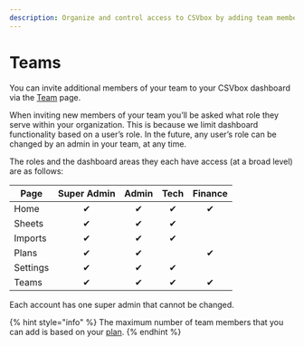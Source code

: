 ```yaml
---
description: Organize and control access to CSVbox by adding team members.
---
```


# Teams

You can invite additional members of your team to your CSVbox dashboard via the [Team](https://app.csvbox.io/user/team) page.

When inviting new members of your team you’ll be asked what role they serve within your organization. This is because we limit dashboard functionality based on a user’s role. In the future, any user’s role can be changed by an admin in your team, at any time.

The roles and the dashboard areas they each have access (at a broad level) are as follows:

<table data-full-width="false"><thead><tr><th>Page</th><th align="center">Super Admin</th><th align="center">Admin</th><th align="center">Tech</th><th align="center">Finance</th></tr></thead><tbody><tr><td>Home</td><td align="center">✔</td><td align="center">✔</td><td align="center">✔</td><td align="center">✔</td></tr><tr><td>Sheets</td><td align="center">✔</td><td align="center">✔</td><td align="center">✔</td><td align="center"></td></tr><tr><td>Imports</td><td align="center">✔</td><td align="center">✔</td><td align="center">✔</td><td align="center"></td></tr><tr><td>Plans</td><td align="center">✔</td><td align="center">✔</td><td align="center"></td><td align="center">✔</td></tr><tr><td>Settings</td><td align="center">✔</td><td align="center">✔</td><td align="center">✔</td><td align="center"></td></tr><tr><td>Teams</td><td align="center">✔</td><td align="center">✔</td><td align="center">✔</td><td align="center">✔</td></tr></tbody></table>

Each account has one super admin that cannot be changed.

{% hint style="info" %}
The maximum number of team members that you can add is based on your [plan](https://csvbox.io/#pricing).
{% endhint %}

